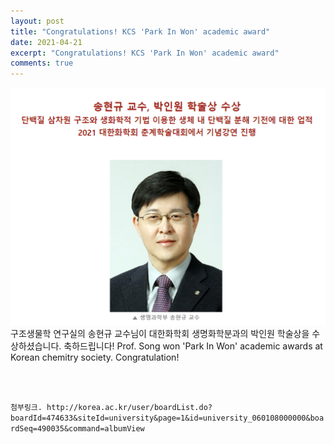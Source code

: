 ```yaml
---
layout: post
title: "Congratulations! KCS 'Park In Won' academic award"
date: 2021-04-21
excerpt: "Congratulations! KCS 'Park In Won' academic award"
comments: true
---
```


![ex_screenshot](/assets/img/park_award.jpg)
<br/>
구조생물학 연구실의 송현규 교수님이 대한화학회 생명화학분과의 박인원 학술상을 수상하셨습니다. 축하드립니다!
Prof. Song won 'Park In Won' academic awards at Korean chemitry society. Congratulation!

<br/>
<br/>

`첨부링크.
http://korea.ac.kr/user/boardList.do?boardId=474633&siteId=university&page=1&id=university_060108000000&boardSeq=490035&command=albumView` 
